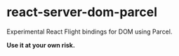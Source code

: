 # react-server-dom-parcel

Experimental React Flight bindings for DOM using Parcel.

**Use it at your own risk.**
